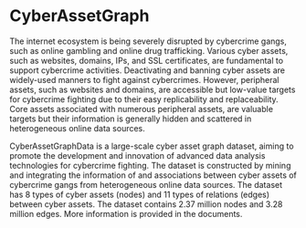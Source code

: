 # CyberAssetGraph

The internet ecosystem is being severely disrupted by cybercrime gangs, such as online gambling and online drug trafficking. Various cyber assets, such as websites, domains, IPs, and SSL certificates, are fundamental to support cybercrime activities. Deactivating and banning cyber assets are widely-used manners to fight against cybercrimes. However, peripheral assets, such as websites and domains, are accessible but low-value targets for cybercrime fighting due to their easy replicability and replaceability. Core assets associated with numerous peripheral assets, are valuable targets but their information is generally hidden and scattered in heterogeneous online data sources. 

CyberAssetGraphData is a large-scale cyber asset graph dataset, aiming to promote the development and innovation of advanced data analysis technologies for cybercrime fighting. The dataset is constructed by mining and integrating the information of and associations between cyber assets of cybercrime gangs from heterogeneous online data sources. The dataset has 8 types of cyber assets (nodes) and 11 types of relations (edges) between cyber assets. The dataset contains 2.37 million nodes and 3.28 million edges. More information is provided in the documents. 


